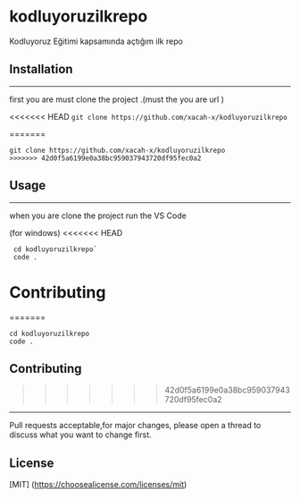 # kodluyoruzilkrepo

Kodluyoruz Eğitimi kapsamında açtığım ilk repo

## Installation

---

first you are  must clone the project .(must the you are url )

<<<<<<< HEAD
`git clone https://github.com/xacah-x/kodluyoruzilkrepo`

=======
```
git clone https://github.com/xacah-x/kodluyoruzilkrepo
>>>>>>> 42d0f5a6199e0a38bc959037943720df95fec0a2

```

## Usage

---

when you are clone the project run the VS Code 

(for windows)
<<<<<<< HEAD

```terminal
 cd kodluyoruzilkrepo`
 code .
```
# Contributing
=======
```
cd kodluyoruzilkrepo
code . 
```

## Contributing
>>>>>>> 42d0f5a6199e0a38bc959037943720df95fec0a2

---

Pull requests acceptable,for major changes, please open a thread to discuss what you want to change first.

## License

[MIT] (<https://choosealicense.com/licenses/mit>)


